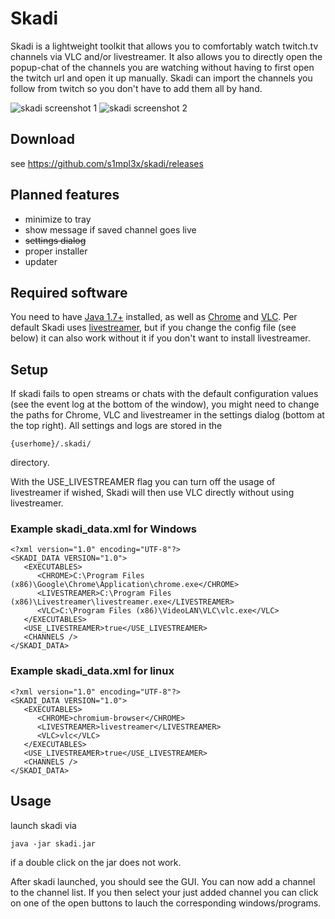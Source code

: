 Skadi
=====
Skadi is a lightweight toolkit that allows you to comfortably watch twitch.tv channels via VLC and/or livestreamer. It also allows you to directly open the popup-chat of the channels you are watching without having to first open the twitch url and open it up manually. Skadi can import the channels you follow from twitch so you don't have to add them all by hand.

![skadi screenshot 1](https://i.imgur.com/sjdQQs4.png "Skadi screenshot")
![skadi screenshot 2](https://i.imgur.com/ExnJCtW.png "Skadi live")

## Download

see https://github.com/s1mpl3x/skadi/releases

## Planned features

* minimize to tray
* show message if saved channel goes live
* ~~settings dialog~~
* proper installer
* updater

## Required software
You need to have [Java 1.7+](https://www.java.com/de/download/) installed, as well as [Chrome](https://www.google.com/chrome/) and [VLC](https://www.videolan.org/vlc/). Per default Skadi uses  [livestreamer](https://github.com/chrippa/livestreamer/releases), but if you change the config file (see below) it can also work without it if you don't want to install livestreamer.

## Setup
If skadi fails to open streams or chats with the default configuration values (see the event log at the bottom of the window), you might need to change the paths for Chrome, VLC and livestreamer in the settings dialog (bottom at the top right). All  settings and logs are stored in the
```
{userhome}/.skadi/
```
directory.

With the USE_LIVESTREAMER flag you can turn off the usage of livestreamer if wished, Skadi will then use VLC directly without using livestreamer.

### Example skadi_data.xml for Windows
```
<?xml version="1.0" encoding="UTF-8"?>
<SKADI_DATA VERSION="1.0">
   <EXECUTABLES>
      <CHROME>C:\Program Files (x86)\Google\Chrome\Application\chrome.exe</CHROME>
      <LIVESTREAMER>C:\Program Files (x86)\Livestreamer\livestreamer.exe</LIVESTREAMER>
      <VLC>C:\Program Files (x86)\VideoLAN\VLC\vlc.exe</VLC>
   </EXECUTABLES>
   <USE_LIVESTREAMER>true</USE_LIVESTREAMER>
   <CHANNELS />
</SKADI_DATA>
```

### Example skadi_data.xml for linux
```
<?xml version="1.0" encoding="UTF-8"?>
<SKADI_DATA VERSION="1.0">
   <EXECUTABLES>
      <CHROME>chromium-browser</CHROME>
      <LIVESTREAMER>livestreamer</LIVESTREAMER>
      <VLC>vlc</VLC>
   </EXECUTABLES>
   <USE_LIVESTREAMER>true</USE_LIVESTREAMER>
   <CHANNELS />
</SKADI_DATA>
```

## Usage

launch skadi via 

```
java -jar skadi.jar
```
if a double click on the jar does not work.

After skadi launched, you should see the GUI. You can now add a channel to the channel list. If you then select your just added channel you can click on one of the open buttons to lauch the corresponding windows/programs. 
